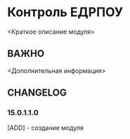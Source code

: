 # Контроль ЕДРПОУ

<Краткое описание модуля>

## ВАЖНО

<Дополнительная информация>

## CHANGELOG
### 15.0.1.1.0
[ADD] - создание модуля